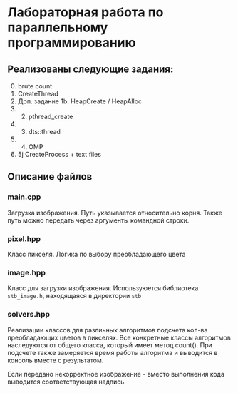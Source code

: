# Лабораторная работа по параллельному программированию

## Реализованы следующие задания:

0. brute count
1. CreateThread
2. Доп. задание 1b. HeapCreate / HeapAlloc
3. 2. pthread_create
4. 3. dts::thread
5. 4. OMP
6. 5j CreateProcess + text files

## Описание файлов

### main.cpp
Загрузка изображения. Путь указывается относительно корня.
Также путь можно передать через аргументы командной строки.

### pixel.hpp
Класс пикселя. Логика по выбору преобладающего цвета

### image.hpp
Класс для загрузки изображения. Используюется библиотека ```stb_image.h```, находящаяся в директории ```stb```

### solvers.hpp
Реализации классов для различных алгоритмов подсчета кол-ва преобладающих цветов в пикселях. Все конкретные классы алгоритмов наследуются от общего класса, который имеет метод count(). При подсчете также замеряется время работы алгоритма и выводится в консоль вместе с результатом.

Если передано некорректное изображение - вместо выполнения кода выводится соответствующая надпись.


